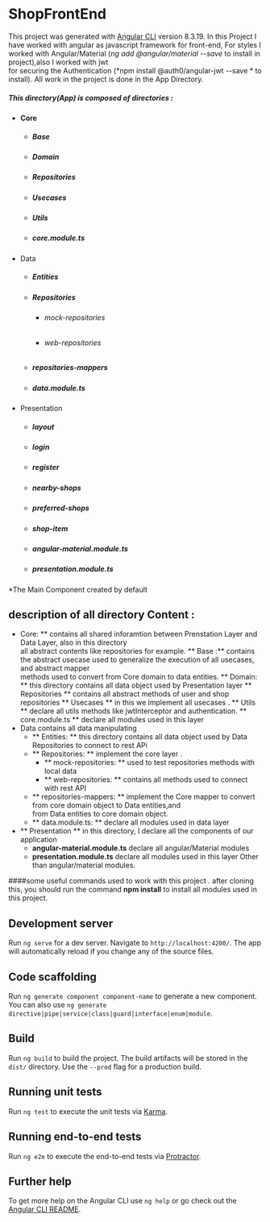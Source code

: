 # ShopFrontEnd

This project was generated with [Angular CLI](https://github.com/angular/angular-cli) version 8.3.19.
In this Project I have worked with angular as javascript framework for front-end, For styles I worked </b>
with Angular/Material (*ng add @angular/material --save* to install in project),also I worked with jwt </br>
for securing the Authentication (*npm install @auth0/angular-jwt --save * to install).
All work in the project is done in the App Directory.
##### This directory(App) is composed of directories :</br>
* #### Core #### 
  * ##### Base 
  * ##### Domain
  * ##### Repositories
  * ##### Usecases
  * ##### Utils
  * ##### core.module.ts
* Data 
   * ##### Entities 
   * ##### Repositories 
     * ###### mock-repositories
     * ###### web-repositories  
   * ##### repositories-mappers 
   * ##### data.module.ts  
* Presentation
  * ##### layout 
  * ##### login 
  * ##### register
  * ##### nearby-shops
  * ##### preferred-shops
  * ##### shop-item
  * ##### angular-material.module.ts
  * ##### presentation.module.ts
*The Main Component created by default
## description of all directory Content :
 * Core: ** contains all shared inforamtion between Prenstation Layer and Data Layer, also in this directory<br>
             all abstract contents like repositories for example.
   ** Base :** contains the abstract usecase used to generalize the execution of all usecases, and abstract mapper </br>
   methods used to convert from Core domain to data entities.
   ** Domain: ** this directory contains all data object used by Presentation layer 
   ** Repositories ** contains all abstract methods of user and shop repositories
   ** Usecases ** in this we implement all usecases .
   ** Utils ** declare all utils methods like jwtInterceptor and authentication.
   ** core.module.ts ** declare all modules used in this layer
 * Data contains all data manipulating
   * ** Entities: ** this directory contains all data object used by Data Repositories to connect to rest APi   
   * ** Repositories: ** implement the core layer .
      * ** mock-repositories: ** used to test repositories methods with local data
      * ** web-repositories: ** contains all methods used to connect with rest API
   * ** repositories-mappers: ** implement the Core mapper to convert from core domain object to Data entities,and </br>
   from Data entities to core domain object.
   * ** data.module.ts: ** declare all modules used in data layer
 * ** Presentation ** in this directory, I declare all the components of our application
   * **angular-material.module.ts** declare all angular/Material modules
   * **presentation.module.ts** declare all modules used in this layer Other than angular/material modules.</br>

####some useful commands used to work with this project .
after cloning this, you should run the command **npm install** to install all modules used in this project.</br>
## Development server

Run `ng serve` for a dev server. Navigate to `http://localhost:4200/`. The app will automatically reload if you change any of the source files.

## Code scaffolding

Run `ng generate component component-name` to generate a new component. You can also use `ng generate directive|pipe|service|class|guard|interface|enum|module`.

## Build

Run `ng build` to build the project. The build artifacts will be stored in the `dist/` directory. Use the `--prod` flag for a production build.

## Running unit tests

Run `ng test` to execute the unit tests via [Karma](https://karma-runner.github.io).

## Running end-to-end tests

Run `ng e2e` to execute the end-to-end tests via [Protractor](http://www.protractortest.org/).

## Further help

To get more help on the Angular CLI use `ng help` or go check out the [Angular CLI README](https://github.com/angular/angular-cli/blob/master/README.md).
